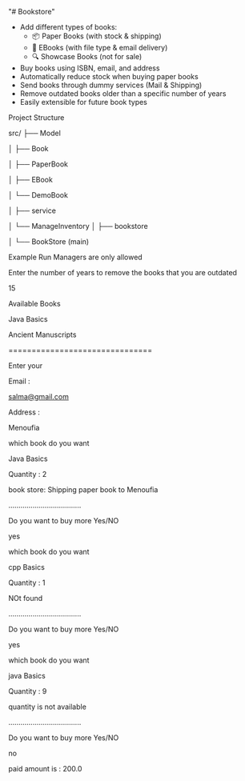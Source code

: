"# Bookstore" 

- Add different types of books:
  - 📦 Paper Books (with stock & shipping)
  - 💾 EBooks (with file type & email delivery)
  - 🔍 Showcase Books (not for sale)
- Buy books using ISBN, email, and address
- Automatically reduce stock when buying paper books
- Send books through dummy services (Mail & Shipping)
- Remove outdated books older than a specific number of years
- Easily extensible for future book types

Project Structure

src/
├── Model

│    ├── Book

│    ├── PaperBook

│    ├── EBook

│    └── DemoBook

│
├── service

│   └── ManageInventory
│
├── bookstore

│   └── BookStore (main)


Example Run
Managers are only allowed 

Enter the number of years to remove the books that you are outdated

15

Available Books

Java Basics 

Ancient Manuscripts 

===============================

Enter your 

Email :

salma@gmail.com

Address : 

Menoufia

which book do you want

Java Basics

Quantity : 2

book store: Shipping paper book to Menoufia

....................................

Do you want to buy more Yes/NO

yes

which book do you want

cpp Basics

Quantity : 1

NOt found

....................................

Do you want to buy more Yes/NO

yes

which book do you want

java Basics

Quantity : 9

quantity is not available

....................................

Do you want to buy more Yes/NO

no

paid amount is : 200.0

    
